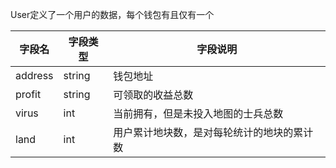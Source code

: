 User定义了一个用户的数据，每个钱包有且仅有一个

| 字段名 | 字段类型 | 字段说明 |
|-------|-------|-------|
| address  | string  | 钱包地址  |
| profit  | string  | 可领取的收益总数  |
| virus  | int  | 当前拥有，但是未投入地图的士兵总数  |
| land  | int  | 用户累计地块数，是对每轮统计的地块的累计数  |